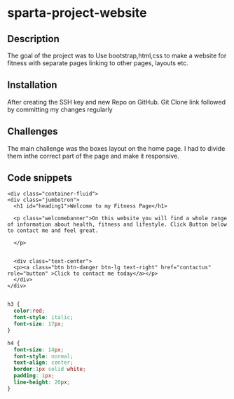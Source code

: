 # sparta-project-website

## Description
The goal of the project was to Use bootstrap,html,css to make a website for fitness with separate pages linking to other pages, layouts etc.

## Installation
After creating the SSH key and new Repo on GitHub. Git Clone link followed by committing my changes regularly

## Challenges
The main challenge was the boxes layout on the home page. I had to divide them inthe correct part of the page and make it responsive.

## Code snippets

```bootstrap
<div class="container-fluid">
<div class="jumbotron">
  <h1 id="heading1">Welcome to my Fitness Page</h1>

  <p class="welcomebanner">On this website you will find a whole range of information about health, fitness and lifestyle. Click Button below to contact me and feel great.

  </p>


  <div class="text-center">
  <p><a class="btn btn-danger btn-lg text-right" href="contactus" role="button" >Click to contact me today</a></p>
  </div>
</div>


```

```css
h3 {
  color:red;
  font-style: italic;
  font-size: 17px;
}

h4 {
  font-size: 14px;
  font-style: normal;
  text-align: center;
  border:1px solid white;
  padding: 1px;
  line-height: 20px;
}




```
